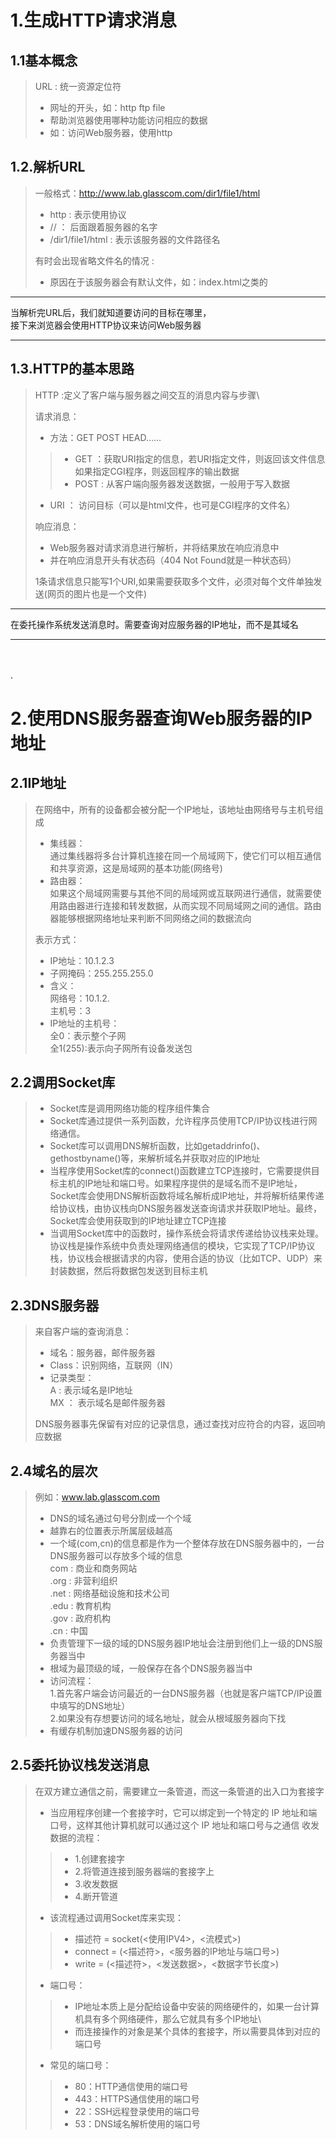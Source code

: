 # 1.生成HTTP请求消息

## 1.1基本概念
> URL : 统一资源定位符 
> - 网址的开头，如：http  ftp  file
> - 帮助浏览器使用哪种功能访问相应的数据
> - 如：访问Web服务器，使用http

## 1.2.解析URL
> 一般格式：http://www.lab.glasscom.com/dir1/file1/html
> - http :   表示使用协议
> - //  ：  后面跟着服务器的名字
> - /dir1/file1/html : 表示该服务器的文件路径名
>
>  有时会出现省略文件名的情况 :
> - 原因在于该服务器会有默认文件，如：index.html之类的

---

当解析完URL后，我们就知道要访问的目标在哪里，\
接下来浏览器会使用HTTP协议来访问Web服务器

---
## 1.3.HTTP的基本思路
> HTTP :定义了客户端与服务器之间交互的消息内容与步骤\
> 
> 请求消息：
> - 方法：GET POST HEAD……
> > - GET ：获取URI指定的信息，若URI指定文件，则返回该文件信息\
> 如果指定CGI程序，则返回程序的输出数据
> > - POST : 从客户端向服务器发送数据，一般用于写入数据
> - URI ： 访问目标（可以是html文件，也可是CGI程序的文件名）
>
> 响应消息：
> - Web服务器对请求消息进行解析，并将结果放在响应消息中
> - 并在响应消息开头有状态码（404 Not Found就是一种状态码）
>
> 1条请求信息只能写1个URI,如果需要获取多个文件，必须对每个文件单独发送(网页的图片也是一个文件)

---

在委托操作系统发送消息时。需要查询对应服务器的IP地址，而不是其域名

---
\
\
.
# 2.使用DNS服务器查询Web服务器的IP地址

## 2.1IP地址
> 在网络中，所有的设备都会被分配一个IP地址，该地址由网络号与主机号组成
>
>- 集线器：\
> 通过集线器将多台计算机连接在同一个局域网下，使它们可以相互通信和共享资源，这是局域网的基本功能(网络号)
>- 路由器：\
> 如果这个局域网需要与其他不同的局域网或互联网进行通信，就需要使用路由器进行连接和转发数据，从而实现不同局域网之间的通信。路由器能够根据网络地址来判断不同网络之间的数据流向
> 
> 表示方式：
>- IP地址：10.1.2.3
>- 子网掩码：255.255.255.0
>- 含义：\
> 网络号：10.1.2.\
> 主机号：3
> - IP地址的主机号：\
> 全0：表示整个子网\
> 全1(255):表示向子网所有设备发送包
## 2.2调用Socket库
>- Socket库是调用网络功能的程序组件集合
>- Socket库通过提供一系列函数，允许程序员使用TCP/IP协议栈进行网络通信。
>- Socket库可以调用DNS解析函数，比如getaddrinfo()、gethostbyname()等，来解析域名并获取对应的IP地址
>- 当程序使用Socket库的connect()函数建立TCP连接时，它需要提供目标主机的IP地址和端口号。如果程序提供的是域名而不是IP地址，Socket库会使用DNS解析函数将域名解析成IP地址，并将解析结果传递给协议栈，由协议栈向DNS服务器发送查询请求并获取IP地址。最终，Socket库会使用获取到的IP地址建立TCP连接
>- 当调用Socket库中的函数时，操作系统会将请求传递给协议栈来处理。协议栈是操作系统中负责处理网络通信的模块，它实现了TCP/IP协议栈，协议栈会根据请求的内容，使用合适的协议（比如TCP、UDP）来封装数据，然后将数据包发送到目标主机
## 2.3DNS服务器
> 来自客户端的查询消息：
> - 域名：服务器，邮件服务器
> - Class：识别网络，互联网（IN）
> - 记录类型：\
> A : 表示域名是IP地址  
> MX ： 表示域名是邮件服务器
> 
> DNS服务器事先保留有对应的记录信息，通过查找对应符合的内容，返回响应数据
## 2.4域名的层次
> 例如：www.lab.glasscom.com
> - DNS的域名通过句号分割成一个个域
> - 越靠右的位置表示所属层级越高
> - 一个域(com,cn)的信息都是作为一个整体存放在DNS服务器中的，一台DNS服务器可以存放多个域的信息\
com : 商业和商务网站\
.org : 非营利组织\
.net : 网络基础设施和技术公司\
.edu : 教育机构\
.gov : 政府机构\
.cn : 中国
> - 负责管理下一级的域的DNS服务器IP地址会注册到他们上一级的DNS服务器当中
> - 根域为最顶级的域，一般保存在各个DNS服务器当中
> - 访问流程：\
1.首先客户端会访问最近的一台DNS服务器（也就是客户端TCP/IP设置中填写的DNS地址）\
2.如果没有存想要访问的域名地址，就会从根域服务器向下找
> - 有缓存机制加速DNS服务器的访问







## 2.5委托协议栈发送消息
> 在双方建立通信之前，需要建立一条管道，而这一条管道的出入口为套接字
> - 当应用程序创建一个套接字时，它可以绑定到一个特定的 IP 地址和端口号，这样其他计算机就可以通过这个 IP 地址和端口号与之通信
> 收发数据的流程：
> > - 1.创建套接字
> > - 2.将管道连接到服务器端的套接字上
> > - 3.收发数据
> > - 4.断开管道
> - 该流程通过调用Socket库来实现：
> > - 描述符 = socket(<使用IPV4>，<流模式>)
> > - connect = (<描述符>，<服务器的IP地址与端口号>)
> > - write = (<描述符>，<发送数据>，<数据字节长度>)
> - 端口号：
> > - IP地址本质上是分配给设备中安装的网络硬件的，如果一台计算机具有多个网络硬件，那么它就具有多个IP地址\
> > - 而连接操作的对象是某个具体的套接字，所以需要具体到对应的端口号
> - 常见的端口号：
> > - 80：HTTP通信使用的端口号
> > - 443：HTTPS通信使用的端口号
> > - 22：SSH远程登录使用的端口号
> > - 53：DNS域名解析使用的端口号